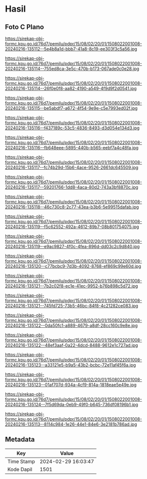 # Hasil

## Foto C Plano

https://sirekap-obj-formc.kpu.go.id/76d7/pemilu/pdpr/15/08/02/20/01/1508022001008-20240216-135112--5e4b8a1d-bbb7-41a8-8c19-ee303f3c5a56.jpg

https://sirekap-obj-formc.kpu.go.id/76d7/pemilu/pdpr/15/08/02/20/01/1508022001008-20240216-135114--755ed8ca-3e5c-470b-b173-067ade0c0e28.jpg

https://sirekap-obj-formc.kpu.go.id/76d7/pemilu/pdpr/15/08/02/20/01/1508022001008-20240216-135114--26f0e0f8-aa82-4190-a549-4f9d9f2d0541.jpg

https://sirekap-obj-formc.kpu.go.id/76d7/pemilu/pdpr/15/08/02/20/01/1508022001008-20240216-135115--be5abdf7-a672-4f54-9e9e-c5e7993ed02f.jpg

https://sirekap-obj-formc.kpu.go.id/76d7/pemilu/pdpr/15/08/02/20/01/1508022001008-20240216-135116--f437189c-53c5-4836-8493-d3d054e134d3.jpg

https://sirekap-obj-formc.kpu.go.id/76d7/pemilu/pdpr/15/08/02/20/01/1508022001008-20240216-135116--fb648eee-5895-440b-b565-eebf7a4c48fa.jpg

https://sirekap-obj-formc.kpu.go.id/76d7/pemilu/pdpr/15/08/02/20/01/1508022001008-20240216-135117--fc74b29d-15b6-4ace-9526-2661dc645509.jpg

https://sirekap-obj-formc.kpu.go.id/76d7/pemilu/pdpr/15/08/02/20/01/1508022001008-20240216-135117--59201766-1dd8-4aca-80d2-743a3bf8870c.jpg

https://sirekap-obj-formc.kpu.go.id/76d7/pemilu/pdpr/15/08/02/20/01/1508022001008-20240216-135118--46c730c8-2c77-43ea-b3b6-5e99515dafab.jpg

https://sirekap-obj-formc.kpu.go.id/76d7/pemilu/pdpr/15/08/02/20/01/1508022001008-20240216-135119--f5c62552-492a-4612-89b7-08b801754075.jpg

https://sirekap-obj-formc.kpu.go.id/76d7/pemilu/pdpr/15/08/02/20/01/1508022001008-20240216-135119--e9ac9827-4f0c-4fea-896d-dd03c2c9d840.jpg

https://sirekap-obj-formc.kpu.go.id/76d7/pemilu/pdpr/15/08/02/20/01/1508022001008-20240216-135120--c77bcbc9-7d3b-4092-8768-ef869c99e60d.jpg

https://sirekap-obj-formc.kpu.go.id/76d7/pemilu/pdpr/15/08/02/20/01/1508022001008-20240216-135121--7b2c02f8-ec1e-41ec-9952-b76b898c5d72.jpg

https://sirekap-obj-formc.kpu.go.id/76d7/pemilu/pdpr/15/08/02/20/01/1508022001008-20240216-135121--745fd725-73b5-46bc-84f8-4c21282ce083.jpg

https://sirekap-obj-formc.kpu.go.id/76d7/pemilu/pdpr/15/08/02/20/01/1508022001008-20240216-135122--0da50fc1-a889-4679-a8df-28cc160c9e8e.jpg

https://sirekap-obj-formc.kpu.go.id/76d7/pemilu/pdpr/15/08/02/20/01/1508022001008-20240216-135122--48ef3aaf-0a22-4dcd-8488-9612e1c727ad.jpg

https://sirekap-obj-formc.kpu.go.id/76d7/pemilu/pdpr/15/08/02/20/01/1508022001008-20240216-135123--a33121e5-b9a5-43b2-bcbc-72e11af45f6a.jpg

https://sirekap-obj-formc.kpu.go.id/76d7/pemilu/pdpr/15/08/02/20/01/1508022001008-20240216-135123--01af707d-934a-4cf9-814a-1818eae5e49e.jpg

https://sirekap-obj-formc.kpu.go.id/76d7/pemilu/pdpr/15/08/02/20/01/1508022001008-20240216-135124--7f5d69da-0eb9-49f0-b645-736df08196b1.jpg

https://sirekap-obj-formc.kpu.go.id/76d7/pemilu/pdpr/15/08/02/20/01/1508022001008-20240216-135113--8114c984-1e26-44e1-84e6-3e2181b786ad.jpg


## Metadata

| Key        | Value               |
| ---------- | ------------------- |
| Time Stamp | 2024-02-29 16:03:47 |
| Kode Dapil | 1501                |



